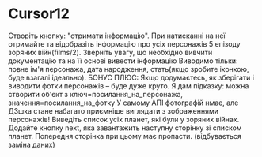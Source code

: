 # Cursor12  
Створіть кнопку: "отримати інформацію". При натисканні на неї отримайте та відобразіть інформацію про усіх персонажів 5 епізоду зоряних війн(films/2). Зверніть увагу, що необхідно вивчити документацію та на її основі вивести інформацію
Виводимо тільки: повне ім'я персонажа, дата народження, стать(якщо зробите іконкою, буде взагалі ідеально).
БОНУС ПЛЮС: Якщо додумаєтесь, як зберігати і виводити фотки персонажів – буде дуже круто.
Я дам підказку: можна створити об'єкт з ключ=посилання_на_персонажа, значення=посилання_на_фотку
У самому АПІ фотографій нмає, але ДЗшка стане набагато приємніше виглядати з зображеннями персонажів!
Виведіть список усіх планет, які були у зоряних війнах.
Додайте кнопку next, яка завантажить наступну сторінку зі списком планет. Попередня сторінка при цьому має пропасти. (відбувається заміна даних)
